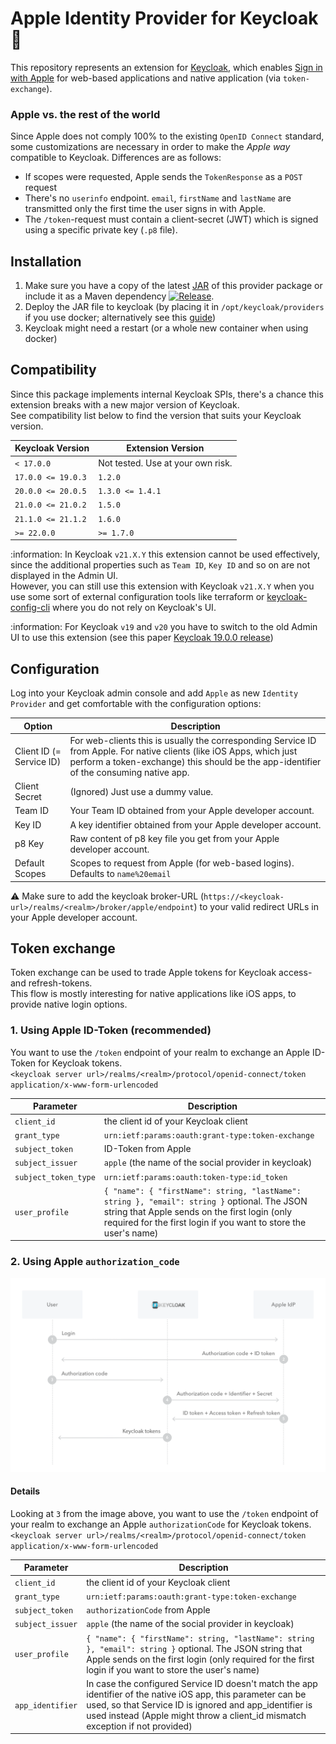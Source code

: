 # Apple Identity Provider for Keycloak :apple:

This repository represents an extension for [Keycloak](https://www.keycloak.org), which
enables [Sign in with Apple](https://developer.apple.com/documentation/sign_in_with_apple) for web-based applications and native
application (via `token-exchange`).

### Apple vs. the rest of the world

Since Apple does not comply 100% to the existing `OpenID Connect` standard, some customizations are necessary in order to make the _Apple
way_
compatible to Keycloak. Differences are as follows:

- If scopes were requested, Apple sends the `TokenResponse` as a `POST` request
- There's no `userinfo` endpoint. `email`, `firstName` and `lastName` are transmitted only the first time the user signs in with Apple.
- The `/token`-request must contain a client-secret (JWT) which is signed using a specific private key (`.p8` file).

## Installation

1. Make sure you have a copy of the latest [JAR](https://github.com/klausbetz/apple-identity-provider-keycloak/releases/latest) of this
   provider package or include it as a Maven dependency <a href="https://jitpack.io/#klausbetz/apple-identity-provider-keycloak">
   <img src="https://jitpack.io/v/klausbetz/apple-identity-provider-keycloak.svg" alt="Release"></a>.
2. Deploy the JAR file to keycloak (by placing it in `/opt/keycloak/providers` if you use docker; alternatively see
   this [guide](https://www.keycloak.org/docs/latest/server_development/index.html#registering-provider-implementations))
3. Keycloak might need a restart (or a whole new container when using docker)

## Compatibility

Since this package implements internal Keycloak SPIs, there's a chance this extension breaks with a new major version of Keycloak.  
See compatibility list below to find the version that suits your Keycloak version.

| Keycloak Version   | Extension Version                 |
|--------------------|-----------------------------------|
| `< 17.0.0`         | Not tested. Use at your own risk. |
| `17.0.0 <= 19.0.3` | `1.2.0`                           |
| `20.0.0 <= 20.0.5` | `1.3.0 <= 1.4.1`                  |
| `21.0.0 <= 21.0.2` | `1.5.0`                           |
| `21.1.0 <= 21.1.2` | `1.6.0`                           |
| `>= 22.0.0`        | `>= 1.7.0`                        |

:information: In Keycloak `v21.X.Y` this extension cannot be used effectively, since the additional properties such as `Team ID`, `Key ID`
and so on are not displayed in the Admin UI.   
However, you can still use this extension with Keycloak `v21.X.Y` when you use some sort of external configuration tools like terraform or
[keycloak-config-cli](https://github.com/adorsys/keycloak-config-cli) where you do not rely on Keycloak's UI.

:information: For Keycloak `v19` and `v20` you have to switch to the old Admin UI to use this extension (see this
paper [Keycloak 19.0.0 release](https://www.keycloak.org/2022/07/keycloak-1900-released.html#_new_admin_console_is_now_the_default_console))

## Configuration

Log into your Keycloak admin console and add `Apple` as new `Identity Provider` and get comfortable with the configuration options:

| Option                   | Description                                                                                                                                                                                                     |
|--------------------------|-----------------------------------------------------------------------------------------------------------------------------------------------------------------------------------------------------------------|
| Client ID (= Service ID) | For web-clients this is usually the corresponding Service ID from Apple. For native clients (like iOS Apps, which just perform a token-exchange) this should be the app-identifier of the consuming native app. |
| Client Secret            | (Ignored) Just use a dummy value.                                                                                                                                                                               |
| Team ID                  | Your Team ID obtained from your Apple developer account.                                                                                                                                                        |
| Key ID                   | A key identifier obtained from your Apple developer account.                                                                                                                                                    |
| p8 Key                   | Raw content of p8 key file you get from your Apple developer account.                                                                                                                                           |
| Default Scopes           | Scopes to request from Apple (for web-based logins). Defaults to `name%20email`                                                                                                                                 |

:warning: Make sure to add the keycloak broker-URL (`https://<keycloak-url>/realms/<realm>/broker/apple/endpoint`) to your valid redirect
URLs in your Apple developer account.

## Token exchange

Token exchange can be used to trade Apple tokens for Keycloak access- and refresh-tokens.  
This flow is mostly interesting for native applications like iOS apps, to provide native login options.

### 1. Using Apple ID-Token (recommended)

You want to use the `/token` endpoint of your realm to exchange an Apple ID-Token for Keycloak tokens.  
`<keycloak server url>/realms/<realm>/protocol/openid-connect/token`  
`application/x-www-form-urlencoded`

| Parameter            | Description                                                                                                                                                                                                       |
|----------------------|-------------------------------------------------------------------------------------------------------------------------------------------------------------------------------------------------------------------|
| `client_id`          | the client id of your Keycloak client                                                                                                                                                                             |
| `grant_type`         | `urn:ietf:params:oauth:grant-type:token-exchange`                                                                                                                                                                 |
| `subject_token`      | ID-Token from Apple                                                                                                                                                                                               |
| `subject_issuer`     | `apple` (the name of the social provider in keycloak)                                                                                                                                                             |
| `subject_token_type` | `urn:ietf:params:oauth:token-type:id_token`                                                                                                                                                                       |
| `user_profile`       | `{ "name": { "firstName": string, "lastName": string }, "email": string }` optional. The JSON string that Apple sends on the first login (only required for the first login if you want to store the user's name) |

### 2. Using Apple `authorization_code`

![token exchange](docs/token_exchange.png)

#### Details

Looking at `3` from the image above, you want to use the `/token` endpoint of your realm to exchange an Apple `authorizationCode` for
Keycloak tokens.  
`<keycloak server url>/realms/<realm>/protocol/openid-connect/token`  
`application/x-www-form-urlencoded`

| Parameter        | Description                                                                                                                                                                                                                                               |
|------------------|-----------------------------------------------------------------------------------------------------------------------------------------------------------------------------------------------------------------------------------------------------------|
| `client_id`      | the client id of your Keycloak client                                                                                                                                                                                                                     |
| `grant_type`     | `urn:ietf:params:oauth:grant-type:token-exchange`                                                                                                                                                                                                         |
| `subject_token`  | `authorizationCode` from Apple                                                                                                                                                                                                                            |
| `subject_issuer` | `apple` (the name of the social provider in keycloak)                                                                                                                                                                                                     |
| `user_profile`   | `{ "name": { "firstName": string, "lastName": string }, "email": string }` optional. The JSON string that Apple sends on the first login (only required for the first login  if you want to store the user's name)                                        |
| `app_identifier` | In case the configured Service ID doesn't match the app identifier of the native iOS app, this parameter can be used, so that Service ID is ignored and app_identifier is used instead (Apple might throw a client_id mismatch exception if not provided) |

